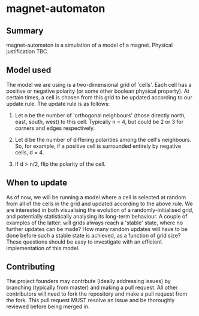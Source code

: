 # magnet-automaton

## Summary

magnet-automaton is a simulation of a model of a magnet.  Physical justification TBC.

## Model used

The model we are using is a two-dimensional grid of 'cells'.  Each cell has a positive or negative polarity (or some other boolean physical property).  At certain times, a cell is chosen from this grid to be updated according to our update rule.  The update rule is as follows:

1. Let n be the number of 'orthogonal neighbours' (those directly north, east, south, west) to this cell.  Typically n = 4, but could be 2 or 3 for corners and edges respectively.

2. Let d be the number of differing polarities among the cell's neighbours.  So, for example, if a positive cell is surrounded entirely by negative cells, d = 4.

3. If d > n/2, flip the polarity of the cell.

## When to update

As of now, we will be running a model where a cell is selected at random from all of the cells in the grid and updated according to the above rule.  We are interested in both visualising the evolution of a randomly-initialised grid, and potentially statistically analysing its long-term behaviour.  A couple of examples of the latter: will grids always reach a 'stable' state, where no further updates can be made?  How many random updates will have to be done before such a stable state is achieved, as a function of grid size?  These questions should be easy to investigate with an efficient implementation of this model.

## Contributing

The project founders may contrbute (ideally addressing issues) by branching (typically from master) and making a pull request.  All other contributors will need to fork the repository and make a pull request from the fork.  This pull request MUST resolve an issue and be thoroughly reviewed before being merged in.
